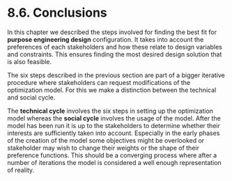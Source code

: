 # 8.6. Conclusions

In this chapter we described the steps involved for finding the best fit for **purpose engineering design** configuration. It takes into account the preferences of each stakeholders and how these relate to design variables and constraints. This ensures finding the most desired design solution that is also feasible.

The six steps described in the previous section are part of a bigger iterative procedure where stakeholders can request modifications of the optimization model. For this we make a distinction between the technical and social cycle.

The **technical cycle** involves the six steps in setting up the optimization model whereas the **social cycle** involves the usage of the model. After the model has been run it is up to the stakeholders to determine whether their interests are sufficiently taken into account. Especially in the early phases of the creation of the model some objectives might be overlooked or stakeholder may wish to change their weights or the shape of their preference functions. This should be a converging process where after a number of iterations the model is considered a well enough representation of reality.



